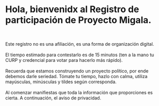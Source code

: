 # Hola, bienvenidx al Registro de participación de Proyecto Migala.
<br>

Este registro no es una afiliación, es una forma de organización digital.
<br><br>
El tiempo estimado para contestarlo es de 15 minutos (ten a la mano tu CURP y credencial para votar para hacerlo más rápido).
<br><br>
Recuerda que estamos construyendo un proyecto político, por ende debemos darle seriedad. Tómate tu tiempo, hazlo con calma, utiliza mayúsculas, minúsculas y tildes según corresponda.
<br><br>
Al comenzar manifiestas que toda la información que proporciones es cierta.
A continuación, el aviso de privacidad.
<br><br>